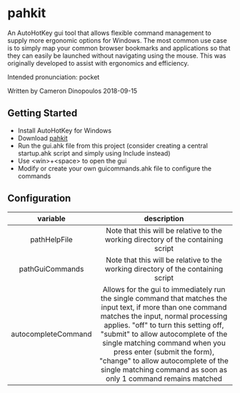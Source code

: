 # pahkit
An AutoHotKey gui tool that allows flexible command management to supply more ergonomic options for Windows.
The most common use case is to simply map your common browser bookmarks and applications so that they can easily be launched without navigating using the mouse.
This was originally developed to assist with ergonomics and efficiency.

Intended pronunciation: pocket

Written by Cameron Dinopoulos
2018-09-15

## Getting Started
- Install AutoHotKey for Windows
- Download [pahkit](https://github.com/tungstn/pahkit)
- Run the gui.ahk file from this project (consider creating a central startup.ahk script and simply using Include instead)
- Use \<win\>+\<space\> to open the gui
- Modify or create your own guicommands.ahk file to configure the commands


## Configuration
| variable | description |
|:--------:|:-----------:|
| pathHelpFile | Note that this will be relative to the working directory of the containing script
| pathGuiCommands | Note that this will be relative to the working directory of the containing script
| autocompleteCommand | Allows for the gui to immediately run the single command that matches the input text, if more than one command matches the input, normal processing applies.  "off" to turn this setting off, "submit" to allow autocomplete of the single matching command when you press enter (submit the form), "change" to allow autocomplete of the single matching command as soon as only 1 command remains matched
